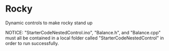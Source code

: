 # Rocky
Dynamic controls to make rocky stand up

NOTICE: "StarterCodeNestedControl.ino", "Balance.h", and "Balance.cpp" must all be contained in a local folder called "StarterCodeNestedControl" in order to run successfully.
